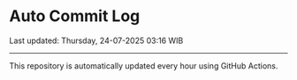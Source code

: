 # Auto Commit Log

Last updated: Thursday, 24-07-2025 03:16 WIB

---

This repository is automatically updated every hour using GitHub Actions.
